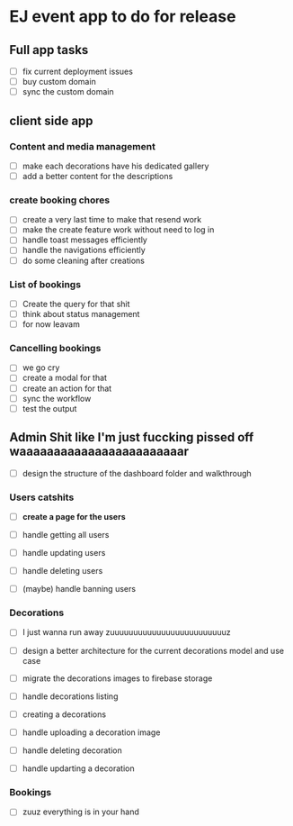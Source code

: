 # EJ event app to do for release

## Full app tasks

* [ ] fix current deployment issues
* [ ] buy custom domain
* [ ] sync the custom domain

## client side app

### Content and media management

* [ ] make each decorations have his dedicated gallery
* [ ] add a better content for the descriptions

### create booking chores

* [ ] create a very last time to make that resend work
* [ ] make the create feature work without need to log in
* [ ] handle toast messages efficiently
* [ ] handle the navigations efficiently
* [ ] do some cleaning after creations

### List of bookings

* [ ] Create the query for that shit
* [ ] think about status management
* [ ] for now leavam

### Cancelling bookings

* [ ] we go cry
* [ ] create a modal for that
* [ ] create an action for that
* [ ] sync the workflow
* [ ] test the output

## Admin Shit like I'm just fuccking pissed off waaaaaaaaaaaaaaaaaaaaaaaar

* [ ] design the structure of the dashboard folder and walkthrough

### Users catshits

* [ ] **create a page for the users**
* [ ] handle getting all users
* [ ] handle updating users
* [ ] handle deleting users
* [ ] (maybe) handle banning users



### Decorations 

* [ ] I just wanna run away zuuuuuuuuuuuuuuuuuuuuuuuuuz
* [ ] design a better architecture for the current decorations model and use case
* [ ] migrate the decorations images to firebase storage
* [ ] handle decorations listing
* [ ] creating a decorations
* [ ] handle uploading a decoration image
* [ ] handle deleting decoration
* [ ] handle updarting a decoration



### Bookings 

* [ ] zuuz everything is in your hand
